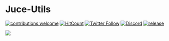 # Juce-Utils

[![contributions welcome](https://img.shields.io/badge/contributions-welcome-brightgreen.svg?style=flat)](https://github.com/Juce-Assets/Juce-Utils/issues)
[![HitCount](http://hits.dwyl.com/Juce-Assets/Juce-Utils.svg)](http://hits.dwyl.com/Juce-Assets/Juce-Utils)
[![Twitter Follow](https://img.shields.io/badge/twitter-%406uillem-blue.svg?style=flat&label=Follow)](https://twitter.com/6uillem)
[![Discord](https://img.shields.io/discord/768962092296044614.svg)](https://discord.gg/dbG7zKA)
[![release](https://img.shields.io/github/release/Juce-Assets/Juce-Utils.svg)](https://github.com/Juce-Assets/Juce-Utils/releases/latest)

![](https://github.com/Juce-Assets/Juce-Utils/blob/develop/Misc/Logo.png)
